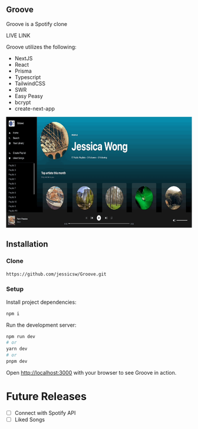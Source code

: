 ## Groove

Groove is a Spotify clone 

LIVE LINK

Groove utilizes the following:

* NextJS
* React
* Prisma
* Typescript
* TailwindCSS
* SWR
* Easy Peasy
* bcrypt
* create-next-app

<p align="center">
  <img width="650" height="300" src="/demo/demo.gif"/>
</p>

## Installation

### Clone

```bash
https://github.com/jessicsw/Groove.git
```

### Setup

Install project dependencies:

```bash
npm i
```

Run the development server:

```bash
npm run dev
# or
yarn dev
# or
pnpm dev
```

Open [http://localhost:3000](http://localhost:3000) with your browser to see Groove in action.

# Future Releases

- [ ] Connect with Spotify API
- [ ] Liked Songs
